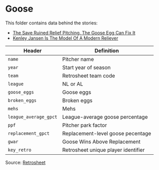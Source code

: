 # Goose

This folder contains data behind the stories:
* [The Save Ruined Relief Pitching. The Goose Egg Can Fix It](https://fivethirtyeight.com/features/goose-egg-new-save-stat-relief-pitchers/)
* [Kenley Jansen Is The Model Of A Modern Reliever](https://fivethirtyeight.com/features/kenley-jansen-is-the-model-of-a-modern-reliever/)


Header | Definition
---|---------
`name` | Pitcher name
`year` | Start year of season
`team` | Retrosheet team code
`league` | NL or AL
`goose_eggs` | Goose eggs
`broken_eggs` | Broken eggs
`mehs` | Mehs
`league_average_gpct` | League-average goose percentage
`ppf` | Pitcher park factor
`replacement_gpct` | Replacement-level goose pecentage
`gwar` | Goose Wins Above Replacement
`key_retro` | Retrosheet unique player identifier

Source: [Retrosheet](http://www.retrosheet.org/)

